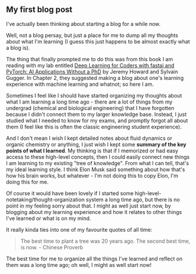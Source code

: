 ## My first blog post

I've actually been thinking about starting a blog for a while now. 

Well, not a blog persay, but just a place for me to dump all my thoughts about what I'm learning (I guess this just happens to be almost exactly what a blog is).

The thing that finally prompted me to do this was from this book I am reading with my lab entitled [Deep Learning for Coders with fastai and PyTorch: AI Applications Without a PhD](https://course.fast.ai) by Jeremy Howard and Sylvain Gugger. 
In Chapter 2, they suggested making a blog about one's learning experience with machine learning and whatnot; so here I am.

Sometimes I feel like I should have started organizing my thoughts about what I am learning a long time ago - there are a lot of things from my undergrad (chemical and biological engineering) that I have forgotten because I didn't connect them to my larger knowledge base. 
Instead, I just studied what I needed to know for my exams, and promptly forgot all about them (I feel like this is often the classic engineering student experience). 

And I don't mean I wish I kept detailed notes about fluid dynamics or organic chemistry or anything, I just wish I kept some **summary of the key points of what I learned**. 
My thinking is that if I memorized or had easy access to these high-level concepts, then I could easily connect new things I am learning to my existing "tree of knowledge". From what I can tell, that's my ideal learning style.
I think Elon Musk said something about how that's how his brain works, but whatever - I'm not doing this to copy Elon, I'm doing this for me.

Of course it would have been lovely if I started some high-level-notetaking/thought-organization system a long time ago, but there is no point in my feeling sorry about that. 
I might as well just start now, by blogging about my learning experience and how it relates to other things I've learned or what is on my mind. 

It really kinda ties into one of my favourite quotes of all time: 
> The best time to plant a tree was 20 years ago. The second best time, is now. - Chinese Proverb

The best time for me to organize all the things I've learned and reflect on them was a long time ago; oh well, I might as well start now! 


